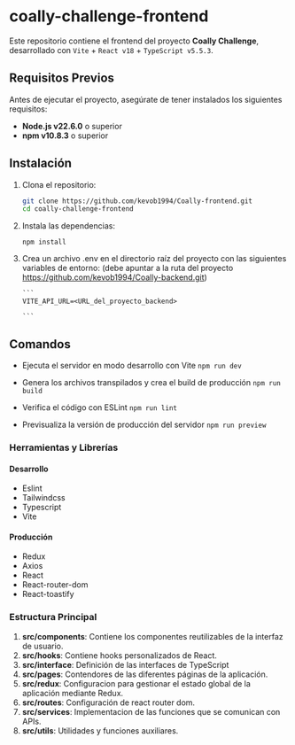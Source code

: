 # coally-challenge-frontend

Este repositorio contiene el frontend del proyecto **Coally Challenge**, desarrollado con `Vite` + `React v18` + `TypeScript v5.5.3`.

## Requisitos Previos

Antes de ejecutar el proyecto, asegúrate de tener instalados los siguientes requisitos:

- **Node.js v22.6.0** o superior
- **npm v10.8.3** o superior

## Instalación

1.  Clona el repositorio:

    ```bash
    git clone https://github.com/kevob1994/Coally-frontend.git
    cd coally-challenge-frontend
    ```

2.  Instala las dependencias:

    ```
    npm install
    ```

3.  Crea un archivo .env en el directorio raíz del proyecto con las siguientes variables de entorno:
    (debe apuntar a la ruta del proyecto https://github.com/kevob1994/Coally-backend.git)

        ```
        VITE_API_URL=<URL_del_proyecto_backend>

        ```

## Comandos

- Ejecuta el servidor en modo desarrollo con Vite
  `npm run dev`

- Genera los archivos transpilados y crea el build de producción
  `npm run build`

- Verifica el código con ESLint
  `npm run lint`

- Previsualiza la versión de producción del servidor
  `npm run preview`

### Herramientas y Librerías

#### Desarrollo

- Eslint
- Tailwindcss
- Typescript
- Vite

#### Producción

- Redux
- Axios
- React
- React-router-dom
- React-toastify

### Estructura Principal

1. **src/components**: Contiene los componentes reutilizables de la interfaz de usuario.
2. **src/hooks**: Contiene hooks personalizados de React.
3. **src/interface**: Definición de las interfaces de TypeScript
4. **src/pages**: Contendores de las diferentes páginas de la aplicación.
5. **src/redux**: Configuracion para gestionar el estado global de la aplicación mediante Redux.
6. **src/routes**: Configuración de react router dom.
7. **src/services**: Implementacion de las funciones que se comunican con APIs.
8. **src/utils**: Utilidades y funciones auxiliares.
